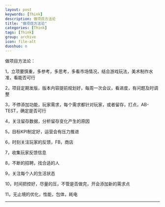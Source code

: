 ```yaml
---
layout: post
keywords: [Think]
description: 做项目方法论
title: "做项目方法论"
categories: [Think]
tags: [Think]
group: archive
icon: file-alt
duoshuo: n
---
```


做项目方法论：

1，立项要慎重，多参考，多思考，多看市场情况，结合游戏玩法，美术制作水准，看能否可行

2，项目定期发版，版本内容提前规划好，每周一次会议，看进度，有问题及时调整

3，不停添加功能，玩家需求，每个需求都针对玩家，或者留存，打点，AB-TEST，确定是否可行

4，关注留存数据，分析留存变化产生的原因

5，目标KPI制定好，运营会有压力推进

6，时刻关注玩家的反馈，FB，商店

7，收集玩家反馈信息

8，不断的招聘，找合适的人

9，关注每个人的生活状态

10，时间把控好，尽量的压，不管是否做完，开会添加新的需求点

11，无止境的优化，性能，包体，耗电

----